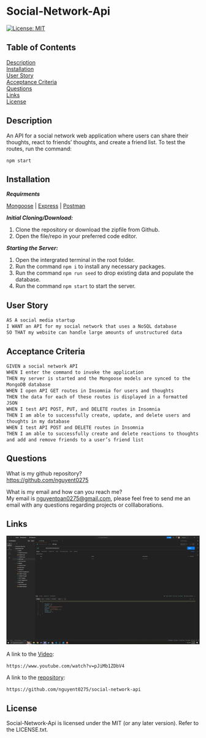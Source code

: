 # Social-Network-Api

[![License: MIT](https://img.shields.io/badge/License-MIT-yellow.svg)](https://opensource.org/licenses/MIT)

## Table of Contents

[Description](#description)<br>
[Installation](#installation)<br>
[User Story](#user-story)<br>
[Acceptance Criteria](#acceptance-criteria)<br>
[Questions](#questions)<br>
[Links](#links)<br>
[License](#license)<br>

## Description

An API for a social network web application where users can share their thoughts, react to friends’ thoughts, and create a friend list. To test the routes, run the command:

```
npm start
```

## Installation

**_Requirments_**

[Mongoose](https://www.npmjs.com/package/mongoose) | [Express](https://www.npmjs.com/package/express) | [Postman](https://www.postman.com/downloads/)

**_Initial Cloning/Download:_**

1. Clone the repository or download the zipfile from Github.
2. Open the file/repo in your preferred code editor.

**_Starting the Server:_**

1. Open the intergrated terminal in the root folder.
1. Run the command `npm i` to install any necessary packages.
1. Run the command `npm run seed` to drop existing data and populate the database.
1. Run the command `npm start` to start the server.

## User Story

```
AS A social media startup
I WANT an API for my social network that uses a NoSQL database
SO THAT my website can handle large amounts of unstructured data
```

## Acceptance Criteria

```
GIVEN a social network API
WHEN I enter the command to invoke the application
THEN my server is started and the Mongoose models are synced to the MongoDB database
WHEN I open API GET routes in Insomnia for users and thoughts
THEN the data for each of these routes is displayed in a formatted JSON
WHEN I test API POST, PUT, and DELETE routes in Insomnia
THEN I am able to successfully create, update, and delete users and thoughts in my database
WHEN I test API POST and DELETE routes in Insomnia
THEN I am able to successfully create and delete reactions to thoughts and add and remove friends to a user’s friend list
```

## Questions

What is my github repository?<br>
https://github.com/nguyent0275

What is my email and how can you reach me?<br>
My email is nguyentoan0275@gmail.com, please feel free to send me an email with any questions regarding projects or colllaborations.

## Links

![Postman Routes](/assets/images/postman-routes.png)

A link to the [Video](https://www.youtube.com/watch?v=pJiMb1ZDbV4):

```
https://www.youtube.com/watch?v=pJiMb1ZDbV4
```

A link to the [repository](https://github.com/nguyent0275/social-network-api):

```
https://github.com/nguyent0275/social-network-api
```

## License

Social-Network-Api is licensed under the MIT (or any later version). Refer to the LICENSE.txt.
